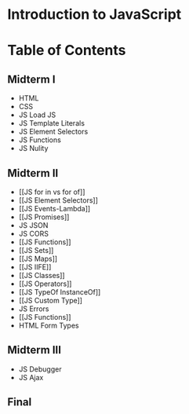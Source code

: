 # Introduction to JavaScript


# Table of Contents

## Midterm I
- HTML
- CSS
- JS Load JS
- JS Template Literals
- JS Element Selectors
- JS Functions
- JS Nulity


## Midterm II
- [[JS for in vs for of]]
- [[JS Element Selectors]]
- [[JS Events-Lambda]]
- [[JS Promises]]
- JS JSON
- JS CORS
- [[JS Functions]]
- [[JS Sets]]
- [[JS Maps]]
- [[JS IIFE]]
- [[JS Classes]]
- [[JS Operators]]
- [[JS TypeOf InstanceOf]]
- [[JS Custom Type]]
- JS Errors
- [[JS Functions]]
- HTML Form Types

## Midterm III
- JS Debugger
- JS Ajax

## Final 